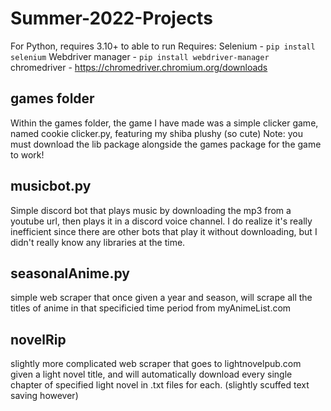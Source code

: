 # Summer-2022-Projects

For Python, requires 3.10+ to able to run
Requires:
Selenium - `pip install selenium`
Webdriver manager - `pip install webdriver-manager`
chromedriver - https://chromedriver.chromium.org/downloads


## games folder

Within the games folder, the game I have made was a simple clicker game, named cookie clicker.py, featuring my shiba plushy (so cute)
Note: you must download the lib package alongside the games package for the game to work!

## musicbot.py

Simple discord bot that plays music by downloading the mp3 from a youtube url, then plays it in a discord voice channel. I do realize it's really inefficient since there are other bots that play it without downloading, but I didn't really know any libraries at the time.

## seasonalAnime.py

simple web scraper that once given a year and season, will scrape all the titles of anime in that specificied time period from myAnimeList.com

## novelRip

slightly more complicated web scraper that goes to lightnovelpub.com given a light novel title, and will automatically download every single chapter of specified light novel in .txt files for each. (slightly scuffed text saving however)
